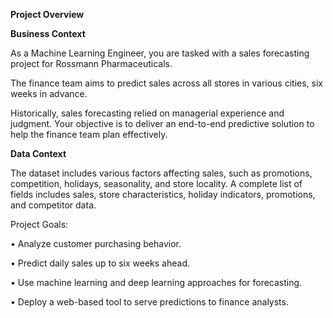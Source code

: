 **Project Overview**

**Business Context**

As a Machine Learning Engineer, you are tasked with a sales forecasting project for 
Rossmann Pharmaceuticals. 

The finance team aims to predict sales across all stores in various cities, 
six weeks in advance.

Historically, sales forecasting relied on managerial experience and judgment. 
Your objective is to deliver an end-to-end predictive solution to help the finance team plan 
effectively.

**Data Context**

The dataset includes various factors affecting sales, such as promotions, competition, holidays, 
seasonality, and store locality. A complete list of fields includes sales, store characteristics, holiday 
indicators, promotions, and competitor data. 

Project Goals: 

• Analyze customer purchasing behavior.

• Predict daily sales up to six weeks ahead. 

• Use machine learning and deep learning approaches for forecasting. 

• Deploy a web-based tool to serve predictions to finance analysts. 
